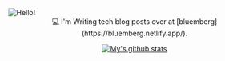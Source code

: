 <img src="https://raw.githubusercontent.com/nitchell/nitchell/master/header.png" alt="Hello!">

<center>
  💻  I'm Writing tech blog posts over at [bluemberg](https://bluemberg.netlify.app/).

  <br>
  
  [![My's github stats](https://github-readme-stats.vercel.app/api?username=nitchell&count_private=true&show_icons=true&theme=dracula)](https://github.com/nitchell/github-readme-stats)
 </center>
